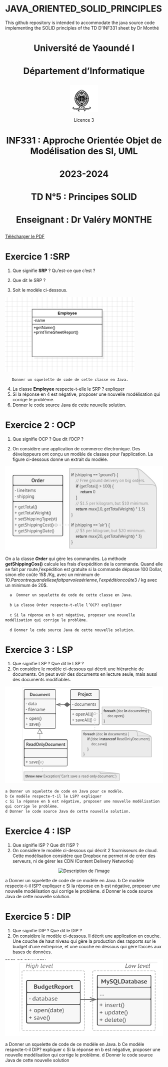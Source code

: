 # JAVA_ORIENTED_SOLID_PRINCIPLES
This github repository is intended to accommodate the java source code implementing the SOLID principles of the TD D'INF331 sheet by Dr Monthé



# <p align="center">Université de Yaoundé I</p>
# <p align="center">Département d’Informatique</p>

<p align="center">
  <img src="image/image.png" alt="Description de l'image" />
</p>
  <p align="center">Licence 3</p>

# <p align="center">INF331 : Approche Orientée Objet de Modélisation des SI, UML</p>

# <p align="center">2023-2024   </p>

# <p align="center">TD N°5 : Principes SOLID</p>
# <p align="center">Enseignant : Dr Valéry MONTHE</p>


[Télécharger le PDF](TD_5_INF331_Principes-SOLID_23-24.pdf)

# Exercice 1 :SRP

1. Que signifie **SRP** ? Qu’est-ce que c’est ?

2. Que dit le SRP ? 

3. Soit le modèle ci-dessous.
   <p align="center">
  <img src="image/Screenshot from 2024-02-04 16-33-14.png" alt="Description de l'image" />
</p>

       Donner un squelette de code de cette classe en Java.
4. La classe **Employee** respecte-t-elle le SRP ? expliquer
5. Si la réponse en 4 est négative, proposer une nouvelle modélisation qui corrige le problème.
6. Donner le code source Java de cette nouvelle solution.


# Exercice 2 : OCP

1. Que signifie OCP ? Que dit l’OCP ?

2. On considère une application de commerce électronique. Des développeurs ont conçu un modèle de classes
pour l’application. La figure ci-dessous donne un extrait du modèle.

   <p align="center">
  <img src="image/Screenshot from 2024-02-04 16-37-37.png" alt="Description de l'image" />
</p>

On a la classe **_Order_** qui gère les commandes. La méthode **getShippingCos()** calcule les frais d’expédition de la commande. Quand elle se fait par route,l’expédition est gratuite si la commande dépasse 100 Dollar, sinon elle coûte 15$ /Kg, avec un minimum de 10$. Par contre quand elle se fait par voie aérienne, l’expédition coûte 3$ / kg avec un minimum de 20$.

      a  Donner un squelette de code de cette classe en Java.

      b La classe Order respecte-t-elle l’OCP? expliquer

      c Si la réponse en b est négative, proposer une nouvelle modélisation qui corrige le problème.

      d Donner le code source Java de cette nouvelle solution.



# Exercice 3 : LSP

1. Que signifie LSP ? Que dit le LSP ?
2. On considère le modèle ci-dessous qui décrit une hiérarchie de documents. On peut avoir des documents
en lecture seule, mais aussi des documents modifiables.

 <p align="center">
  <img src="image/Screenshot from 2024-02-04 16-45-06.png" alt="Description de l'image" />
</p>


    a Donner un squelette de code en Java pour ce modèle.
    b Ce modèle respecte-t-il le LSP? expliquer
    c Si la réponse en b est négative, proposer une nouvelle modélisation qui corrige le problème.
    d Donner le code source Java de cette nouvelle solution.
# Exercice 4 : ISP

1. Que signifie ISP ? Que dit l’ISP ?
2. On considère le modèle ci-dessous qui décrit 2 fournisseurs de cloud. Cette modélisation considère que
Dropbox ne permet ni de créer des serveurs, ni de gérer les CDN (Content Delivery Networks)

 <p align="center">
  <img src="image/Screenshot from 2024-02-04 16-50-08.png" alt="Description de l'image" />
</p>


   a Donner un squelette de code de ce modèle en Java.
   b Ce modèle respecte-t-il ISP? expliquer
   c Si la réponse en b est négative, proposer une nouvelle modélisation qui corrige le problème.
   d Donner le code source Java de cette nouvelle solution.

# Exercice 5 : DIP

1. Que signifie DIP ? Que dit le DIP ?
2. On considère le modèle ci-dessous. Il décrit une application en couche. Une couche de haut niveau qui gère
la production des rapports sur le budget d’une entreprise, et une couche en dessous qui gère l’accès aux
bases de données.

<p align="center">
  <img src="image/Screenshot from 2024-02-04 16-53-41.png" alt="Description de l'image" />
</p>


   a Donner un squelette de code de ce modèle en Java.
   b Ce modèle respecte-t-il DIP? expliquer
   c Si la réponse en b est négative, proposer une nouvelle modélisation qui corrige le problème.
   d Donner le code source Java de cette nouvelle solution

